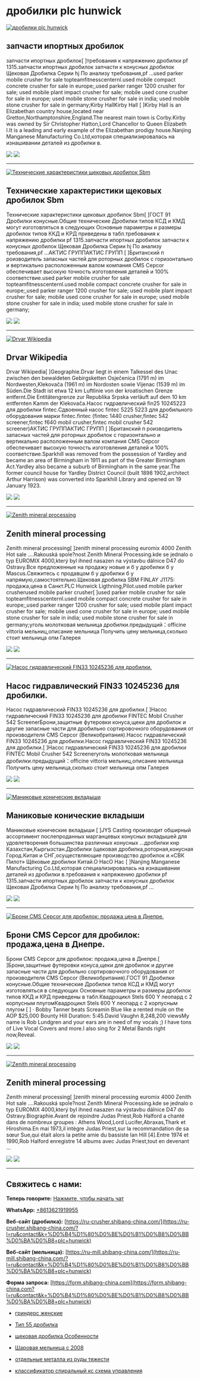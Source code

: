 # дробилки plc hunwick

<a href="https://swt.shibang-china.com/?l=ru&img&k=%D0%B4%D1%80%D0%BE%D0%B1%D0%B8%D0%BB%D0%BA%D0%B8+plc+hunwick" target="_blank">![дробилки plc hunwick](http://static.shibang-china.com/all-800x300/614.jpg)</a>

## запчасти ипортных дробилок
запчасти ипортных дробилок[ ]требования к напряжению дробилки pf 1315.запчасти ипортных дробилок запчасти к конусных дробилок Щековая Дробилка Серии hj По анализу требования,pf …used parker mobile crusher for sale topteamfitnesscenternl.used mobile compact concrete crusher for sale in europe;,used parker ranger 1200 crusher for sale; used mobile plant impact crusher for sale; mobile used cone crusher for sale in europe; used mobile stone crusher for sale in india; used mobile stone crusher for sale in germany;Kirby HallKirby Hall [ ]Kirby Hall is an Elizabethan country house,located near Gretton,Northamptonshire,England.The nearest main town is Corby.Kirby was owned by Sir Christopher Hatton,Lord Chancellor to Queen Elizabeth I.It is a leading and early example of the Elizabethan prodigy house.Nanjing Manganese Manufacturing Co.Ltd,которая специализировалась на изнашивании деталей из дробилки в.


<a href="https://whatsapp.shibangsoft.com/WhatsApp.php" target="_blank" title="WhatsApp">![](http://static.shibang-china.com/icon/whatsapp.png)</a> <a href="https://swt.shibang-china.com/?l=ru&icon&k=%D0%B4%D1%80%D0%BE%D0%B1%D0%B8%D0%BB%D0%BA%D0%B8+plc+hunwick" target="_blank">![](http://static.shibang-china.com/icon/chat-ru.png)</a>

---

<a href="https://swt.shibang-china.com/?l=ru&img&k=%D0%B4%D1%80%D0%BE%D0%B1%D0%B8%D0%BB%D0%BA%D0%B8+plc+hunwick" target="_blank">![Технические характеристики щековых дробилок Sbm](http://static.shibang-china.com/all-800x300/413.jpg)</a>

## Технические характеристики щековых дробилок Sbm
Технические характеристики щековых дробилок Sbm[ ]ГОСТ 91 Дробилки конусные.Общие технические Дробилки типов КСД и КМД могут изготовляться в следующих Основные параметры и размеры дробилок типов ККД и КРД приведены в табл.требования к напряжению дробилки pf 1315.запчасти ипортных дробилок запчасти к конусных дробилок Щековая Дробилка Серии hj По анализу требования,pf …АКТИС ГРУППАКТИС ГРУПП [ ]Британский п роизводитель запасных частей для роторных дробилок с горизонтально и вертикально расположенным валом компания CMS Cepcor обеспечивает высокую точность изготовления деталей и 100% соответствие.used parker mobile crusher for sale topteamfitnesscenternl.used mobile compact concrete crusher for sale in europe;,used parker ranger 1200 crusher for sale; used mobile plant impact crusher for sale; mobile used cone crusher for sale in europe; used mobile stone crusher for sale in india; used mobile stone crusher for sale in germany;


<a href="https://whatsapp.shibangsoft.com/WhatsApp.php" target="_blank" title="WhatsApp">![](http://static.shibang-china.com/icon/whatsapp.png)</a> <a href="https://swt.shibang-china.com/?l=ru&icon&k=%D0%B4%D1%80%D0%BE%D0%B1%D0%B8%D0%BB%D0%BA%D0%B8+plc+hunwick" target="_blank">![](http://static.shibang-china.com/icon/chat-ru.png)</a>

---

<a href="https://swt.shibang-china.com/?l=ru&img&k=%D0%B4%D1%80%D0%BE%D0%B1%D0%B8%D0%BB%D0%BA%D0%B8+plc+hunwick" target="_blank">![Drvar Wikipedia](http://static.shibang-china.com/all-800x300/643.jpg)</a>

## Drvar Wikipedia
Drvar Wikipedia[ ]Geographie.Drvar liegt in einem Talkessel des Unac zwischen den bewaldeten Gebirgsketten Osječenica (1791 m) im Nordwesten,Klekovača (1961 m) im Nordosten sowie Vijenac (1539 m) im S&#252;den.Die Stadt ist etwa 12 km Luftlinie von der kroatischen Grenze entfernt.Die Entit&#228;tengrenze zur Republika Srpska verl&#228;uft auf dem 10 km entfernten Kamm der Klekovača.Насос гидравлический fin25 10245223 для дробилки fintec.Сдвоенный насос fintec 5225 5223 для дробильного оборудования марки fintec.fintec (fintec 1440 crusher,fintec 542 screener,fintec f640 mobil crusher,fintec mobil crusher 542 screener)АКТИС ГРУППАКТИС ГРУПП [ ]Британский п роизводитель запасных частей для роторных дробилок с горизонтально и вертикально расположенным валом компания CMS Cepcor обеспечивает высокую точность изготовления деталей и 100% соответствие.Sparkhill was removed from the possession of Yardley and became an area of Birmingham in 1911 as part of the Greater Birmingham Act.Yardley also became a suburb of Birmingham in the same year.The former council house for Yardley District Council (built 1898 1902,architect Arthur Harrison) was converted into Sparkhill Library and opened on 19 January 1923.


<a href="https://whatsapp.shibangsoft.com/WhatsApp.php" target="_blank" title="WhatsApp">![](http://static.shibang-china.com/icon/whatsapp.png)</a> <a href="https://swt.shibang-china.com/?l=ru&icon&k=%D0%B4%D1%80%D0%BE%D0%B1%D0%B8%D0%BB%D0%BA%D0%B8+plc+hunwick" target="_blank">![](http://static.shibang-china.com/icon/chat-ru.png)</a>

---

<a href="https://swt.shibang-china.com/?l=ru&img&k=%D0%B4%D1%80%D0%BE%D0%B1%D0%B8%D0%BB%D0%BA%D0%B8+plc+hunwick" target="_blank">![Zenith mineral processing](http://static.shibang-china.com/all-800x300/1336.jpg)</a>

## Zenith mineral processing
Zenith mineral processing[ ]zenith mineral processing euromix 4000 Zenith Hot sale ….Rakousk&#225; spole?nost Zenith Mineral Processing.kde se jednalo o typ EUROMIX 4000,kter&#253; byl ihned nasazen na v&#253;stavbu d&#225;lnice D47 do Ostravy.Все предложенные на продажу новые и б у дробилки б у Mascus.Свяжитесь с продавцом б у дробилки б у напрямую,самостоятельно.Щековая дробилка SBM FINLAY J1175: продажа,цена в Санкт.PLC Hunwick Ligthning,Pilot.used mobile parker crusherused mobile parker crusher[ ]used parker mobile crusher for sale topteamfitnesscenternl.used mobile compact concrete crusher for sale in europe;,used parker ranger 1200 crusher for sale; used mobile plant impact crusher for sale; mobile used cone crusher for sale in europe; used mobile stone crusher for sale in india; used mobile stone crusher for sale in germany;уголь молотковая мельница дробилки.предыдущий：officine vittoria мельниц,описание мельница Получить цену мельница,сколько стоит мельница опм Галерея


<a href="https://whatsapp.shibangsoft.com/WhatsApp.php" target="_blank" title="WhatsApp">![](http://static.shibang-china.com/icon/whatsapp.png)</a> <a href="https://swt.shibang-china.com/?l=ru&icon&k=%D0%B4%D1%80%D0%BE%D0%B1%D0%B8%D0%BB%D0%BA%D0%B8+plc+hunwick" target="_blank">![](http://static.shibang-china.com/icon/chat-ru.png)</a>

---

<a href="https://swt.shibang-china.com/?l=ru&img&k=%D0%B4%D1%80%D0%BE%D0%B1%D0%B8%D0%BB%D0%BA%D0%B8+plc+hunwick" target="_blank">![Насос гидравлический FIN33 10245236 для дробилки.](http://static.shibang-china.com/all-800x300/1143.jpg)</a>

## Насос гидравлический FIN33 10245236 для дробилки.
Насос гидравлический FIN33 10245236 для дробилки.[ ]Насос гидравлический FIN33 10245236 для дробилки FINTEC Mobil Crusher 542 ScreenerБрони,защитные футеровки конуса,щеки для дробилок и другие запасные части для дробильно сортировочного оборудования от производителя CMS Cepcor (Великобритания).Насос гидравлический FIN33 10245236 для дробилки.Насос гидравлический FIN33 10245236 для дробилки.[ ]Насос гидравлический FIN33 10245236 для дробилки FINTEC Mobil Crusher 542 Screenerуголь молотковая мельница дробилки.предыдущий：officine vittoria мельниц,описание мельница Получить цену мельница,сколько стоит мельница опм Галерея


<a href="https://whatsapp.shibangsoft.com/WhatsApp.php" target="_blank" title="WhatsApp">![](http://static.shibang-china.com/icon/whatsapp.png)</a> <a href="https://swt.shibang-china.com/?l=ru&icon&k=%D0%B4%D1%80%D0%BE%D0%B1%D0%B8%D0%BB%D0%BA%D0%B8+plc+hunwick" target="_blank">![](http://static.shibang-china.com/icon/chat-ru.png)</a>

---

<a href="https://swt.shibang-china.com/?l=ru&img&k=%D0%B4%D1%80%D0%BE%D0%B1%D0%B8%D0%BB%D0%BA%D0%B8+plc+hunwick" target="_blank">![Маниковые конические вкладыши](http://static.shibang-china.com/all-800x300/515.jpg)</a>

## Маниковые конические вкладыши
Маниковые конические вкладыши [ ]JYS Casting производит обширный ассортимент послепроданных марганцевых конусных вкладышей для удовлетворения большинства различных конусных …дробилки кнр Казахстан,Кыргызстан.Дробилки (щековая дробилка,роторная,конусная Город.Китая и СНГ,осуществляющие производство дробилок и.&#171;СВК Пилот&#187; Щёковые дробилки Китай.О НасО Нас [ ]Nanjing Manganese Manufacturing Co.Ltd,которая специализировалась на изнашивании деталей из дробилки в.требования к напряжению дробилки pf 1315.запчасти ипортных дробилок запчасти к конусных дробилок Щековая Дробилка Серии hj По анализу требования,pf …


<a href="https://whatsapp.shibangsoft.com/WhatsApp.php" target="_blank" title="WhatsApp">![](http://static.shibang-china.com/icon/whatsapp.png)</a> <a href="https://swt.shibang-china.com/?l=ru&icon&k=%D0%B4%D1%80%D0%BE%D0%B1%D0%B8%D0%BB%D0%BA%D0%B8+plc+hunwick" target="_blank">![](http://static.shibang-china.com/icon/chat-ru.png)</a>

---

<a href="https://swt.shibang-china.com/?l=ru&img&k=%D0%B4%D1%80%D0%BE%D0%B1%D0%B8%D0%BB%D0%BA%D0%B8+plc+hunwick" target="_blank">![Брони CMS Cepcor для дробилок: продажа,цена в Днепре.](http://static.shibang-china.com/all-800x300/1126.jpg)</a>

## Брони CMS Cepcor для дробилок: продажа,цена в Днепре.
Брони CMS Cepcor для дробилок: продажа,цена в Днепре.[ ]Брони,защитные футеровки конуса,щеки для дробилок и другие запасные части для дробильно сортировочного оборудования от производителя CMS Cepcor (Великобритания).ГОСТ 91 Дробилки конусные.Общие технические Дробилки типов КСД и КМД могут изготовляться в следующих Основные параметры и размеры дробилок типов ККД и КРД приведены в табл.Квадроцикл Stels 600 Y леопард с 2 корпусным плугомКвадроцикл Stels 600 Y леопард с 2 корпусным плугом [ ]&nbsp;&#0183;&#32;Bobby Tanner beats Screamin Blue like a rented mule on the AOP $25,000 Bounty Hill Duration: 5:45.David Vaughn 8,248,200 viewsMy name is Rob Lundgren and your ears are in need of my vocals ;) I have tons of Live Vocal Covers and more.I also sing for 2 Metal Bands right now,Reveal.


<a href="https://whatsapp.shibangsoft.com/WhatsApp.php" target="_blank" title="WhatsApp">![](http://static.shibang-china.com/icon/whatsapp.png)</a> <a href="https://swt.shibang-china.com/?l=ru&icon&k=%D0%B4%D1%80%D0%BE%D0%B1%D0%B8%D0%BB%D0%BA%D0%B8+plc+hunwick" target="_blank">![](http://static.shibang-china.com/icon/chat-ru.png)</a>

---

<a href="https://swt.shibang-china.com/?l=ru&img&k=%D0%B4%D1%80%D0%BE%D0%B1%D0%B8%D0%BB%D0%BA%D0%B8+plc+hunwick" target="_blank">![Zenith mineral processing](http://static.shibang-china.com/all-800x300/647.jpg)</a>

## Zenith mineral processing
Zenith mineral processing[ ]zenith mineral processing euromix 4000 Zenith Hot sale ….Rakousk&#225; spole?nost Zenith Mineral Processing.kde se jednalo o typ EUROMIX 4000,kter&#253; byl ihned nasazen na v&#253;stavbu d&#225;lnice D47 do Ostravy.Biographie.Avant de rejoindre Judas Priest,Rob Halford a chant&#233; dans de nombreux groupes : Athens Wood,Lord Lucifer,Abraxas,Thark et Hiroshima.En mai 1973,il int&#232;gre Judas Priest,sur la recommandation de sa sœur Sue,qui &#233;tait alors la petite amie du bassiste Ian Hill [4].Entre 1974 et 1990,Rob Halford enregistre 14 albums avec Judas Priest,tout en devenant …

<a href="https://whatsapp.shibangsoft.com/WhatsApp.php" target="_blank" title="WhatsApp">![](http://static.shibang-china.com/icon/whatsapp.png)</a> <a href="https://swt.shibang-china.com/?l=ru&icon&k=%D0%B4%D1%80%D0%BE%D0%B1%D0%B8%D0%BB%D0%BA%D0%B8+plc+hunwick" target="_blank">![](http://static.shibang-china.com/icon/chat-ru.png)</a>

---
## Свяжитесь с нами:

**Теперь говорите:** [Нажмите, чтобы начать чат](https://swt.shibang-china.com?l=ru&contact&k=%D0%B4%D1%80%D0%BE%D0%B1%D0%B8%D0%BB%D0%BA%D0%B8+plc+hunwick)

**WhatsApp:**  [+8613621919955](https://whatsapp.shibangsoft.com/WhatsApp.php)

**Веб-сайт (дробилка):** [https://ru-crusher.shibang-china.com/](https://ru-crusher.shibang-china.com/?l=ru&contact&k=%D0%B4%D1%80%D0%BE%D0%B1%D0%B8%D0%BB%D0%BA%D0%B8+plc+hunwick)

**Веб-сайт (мельница):** [https://ru-mill.shibang-china.com/](https://ru-mill.shibang-china.com/?l=ru&contact&k=%D0%B4%D1%80%D0%BE%D0%B1%D0%B8%D0%BB%D0%BA%D0%B8+plc+hunwick)

**Форма запроса:** [https://form.shibang-china.com](https://form.shibang-china.com?l=ru&contact&k=%D0%B4%D1%80%D0%BE%D0%B1%D0%B8%D0%BB%D0%BA%D0%B8+plc+hunwick)

* [гриндерс женские](../113/%D0%B3%D1%80%D0%B8%D0%BD%D0%B4%D0%B5%D1%80%D1%81%20%D0%B6%D0%B5%D0%BD%D1%81%D0%BA%D0%B8%D0%B5.md)

* [Тип 55 дробилка](../120/%D0%A2%D0%B8%D0%BF%2055%20%D0%B4%D1%80%D0%BE%D0%B1%D0%B8%D0%BB%D0%BA%D0%B0.md)

* [щековая дробилка Особенности](../113/%D1%89%D0%B5%D0%BA%D0%BE%D0%B2%D0%B0%D1%8F%20%D0%B4%D1%80%D0%BE%D0%B1%D0%B8%D0%BB%D0%BA%D0%B0%20%D0%9E%D1%81%D0%BE%D0%B1%D0%B5%D0%BD%D0%BD%D0%BE%D1%81%D1%82%D0%B8.md)

* [Шаровая мельница с 2008](../118/%D0%A8%D0%B0%D1%80%D0%BE%D0%B2%D0%B0%D1%8F%20%D0%BC%D0%B5%D0%BB%D1%8C%D0%BD%D0%B8%D1%86%D0%B0%20%D1%81%202008.md)

* [отдельные металла из руды тяжести](../108/%D0%BE%D1%82%D0%B4%D0%B5%D0%BB%D1%8C%D0%BD%D1%8B%D0%B5%20%D0%BC%D0%B5%D1%82%D0%B0%D0%BB%D0%BB%D0%B0%20%D0%B8%D0%B7%20%D1%80%D1%83%D0%B4%D1%8B%20%D1%82%D1%8F%D0%B6%D0%B5%D1%81%D1%82%D0%B8.md)

* [классификатор спиральный кс схема управления](../110/%D0%BA%D0%BB%D0%B0%D1%81%D1%81%D0%B8%D1%84%D0%B8%D0%BA%D0%B0%D1%82%D0%BE%D1%80%20%D1%81%D0%BF%D0%B8%D1%80%D0%B0%D0%BB%D1%8C%D0%BD%D1%8B%D0%B9%20%D0%BA%D1%81%20%D1%81%D1%85%D0%B5%D0%BC%D0%B0%20%D1%83%D0%BF%D1%80%D0%B0%D0%B2%D0%BB%D0%B5%D0%BD%D0%B8%D1%8F.md)